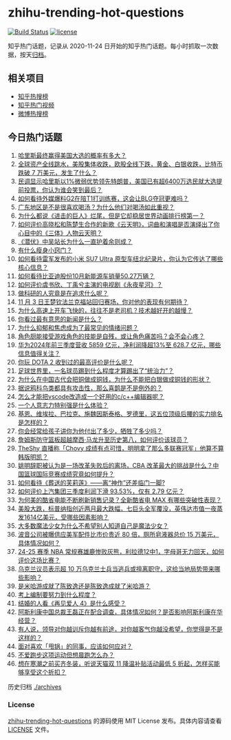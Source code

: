 # zhihu-trending-hot-questions

[![Build Status](https://github.com/justjavac/zhihu-trending-hot-questions/workflows/ci/badge.svg?branch=master)](https://github.com/justjavac/zhihu-trending-hot-questions/actions)
[![license](https://img.shields.io/github/license/justjavac/zhihu-trending-hot-questions)](https://github.com/justjavac/zhihu-trending-hot-questions/blob/master/LICENSE)

知乎热门话题，记录从 2020-11-24
日开始的知乎热门话题。每小时抓取一次数据，按天[归档](./archives)。

## 相关项目

- [知乎热搜榜](https://github.com/justjavac/zhihu-trending-top-search)
- [知乎热门视频](https://github.com/justjavac/zhihu-trending-hot-video)
- [微博热搜榜](https://github.com/justjavac/weibo-trending-hot-search)

## 今日热门话题

<!-- BEGIN -->
<!-- 最后更新时间 Sat Nov 02 2024 06:07:04 GMT+0800 (China Standard Time) -->

1. [哈里斯最终赢得美国大选的概率有多大？](https://www.zhihu.com/question/2720225796)
1. [全球资产全线跳水，美股集体收跌，欧股全线下跌，黄金、白银收跌，比特币跌破 7 万美元，发生了什么？](https://www.zhihu.com/question/2726877505)
1. [民调显示哈里斯以1%微弱优势领先特朗普，美国已有超6400万选民就大选提前投票，你认为谁会笑到最后？](https://www.zhihu.com/question/2776531729)
1. [如何看待外媒爆料G2在陪T1打训练赛，这会让BLG夺冠更难吗？](https://www.zhihu.com/question/2789656774)
1. [广东地区是不是很喜欢喝汤？为什么他们对喝汤如此重视？](https://www.zhihu.com/question/472787626)
1. [为什么都说《进击的巨人》烂尾，但是它却稳居世界动画排行榜第一？](https://www.zhihu.com/question/2339834839)
1. [如何评价高晓松和陈楚生合作的新歌《云天明》，词曲和演唱是否演绎出了你心目中的《三体》人物云天明？](https://www.zhihu.com/question/2671553698)
1. [《潜伏》中吴站长为什么一直护着余则成？](https://www.zhihu.com/question/266560321)
1. [有什么瘦身小窍门？](https://www.zhihu.com/question/318452689)
1. [如何看待雷军发布的小米 SU7 Ultra 原型车纽北纪录片，你认为它传达了哪些核心信息？](https://www.zhihu.com/question/2780044755)
1. [如何看待比亚迪股份10月新能源车销量50.27万辆？](https://www.zhihu.com/question/2817297617)
1. [如何评价虞书欣、丁禹兮主演的电视剧《永夜星河》？](https://www.zhihu.com/question/1964222029)
1. [做科研的人究竟是在追求什么呢？](https://www.zhihu.com/question/667987312)
1. [11 月 3 日王楚钦法兰克福站回归赛场，你对他的表现有何期待？](https://www.zhihu.com/question/2567828490)
1. [为什么高速上开车飞快的，往往不是老司机？技术越好开的越慢？](https://www.zhihu.com/question/664184579)
1. [你看过最有意思的新闻是什么？](https://www.zhihu.com/question/61475030)
1. [为什么抑郁和焦虑成为了最常见的情绪问题？](https://www.zhihu.com/question/1746246182)
1. [角色厨能接受游戏角色的技能是自残，或让角色痛苦吗？会不会心疼？](https://www.zhihu.com/question/649410016)
1. [华为2024年前三季度营收 5859 亿元，净利润降超13%至 628.7 亿元，哪些信息值得关注？](https://www.zhihu.com/question/2767836484)
1. [你玩 DOTA 2 收到过的最高评价是什么呢？](https://www.zhihu.com/question/2525354488)
1. [足球世界里，一名球员踢到什么程度才算踢出了“统治力”？](https://www.zhihu.com/question/2617912754)
1. [为什么在中国古代会把铜做成铜钱，为什么不能把白银做成铜钱的形状？](https://www.zhihu.com/question/1263610485)
1. [据说鸦科鸟类都具有攻击性，那么喜鹊是不是例外的？](https://www.zhihu.com/question/726481276)
1. [怎么才能把vscode改造成一个好用的c/c++编辑器呢？](https://www.zhihu.com/question/427640102)
1. [一个人意志力特别强是什么体验？](https://www.zhihu.com/question/268534331)
1. [基恩、维埃拉、巴拉克、施魏因斯泰格、罗德里，这五位顶级后腰的实力排名是怎样的？](https://www.zhihu.com/question/2688443424)
1. [你会经常给孩子讲你为他付出了多少，牺牲了多少吗？](https://www.zhihu.com/question/680354797)
1. [詹姆斯防守篮板超越摩西·马龙升至历史第八，如何评价该球员？](https://www.zhihu.com/question/2714110718)
1. [TheShy 直播称「Chovy 成绩有点可惜，明明拿了那么多联赛冠军」他算不算韩版明凯？](https://www.zhihu.com/question/2554853670)
1. [姚明辞职被认为是一场改革失败后的离场，CBA 改革最大的挑战是什么？中国篮球国际竞赛成绩究竟如何提升？](https://www.zhihu.com/question/2784721062)
1. [如何看待《葬送的芙莉莲》——离“神作”还差临门一脚?](https://www.zhihu.com/question/648310667)
1. [如何评价上汽集团三季度利润下滑 93.53%，仅有 2.79 亿元？](https://www.zhihu.com/question/2620441845)
1. [为何美的酷省电能不断刷新销售记录？全新酷省电 MAX 有哪些突破性表现？](https://www.zhihu.com/question/1907770489)
1. [美股大跌，标普纳指创近两月最大跌幅，七巨头全军覆没，英伟达市值一夜蒸发1614亿美元，受哪些因素影响？](https://www.zhihu.com/question/2767851544)
1. [大多数魔法少女为什么不希望别人知道自己是魔法少女？](https://www.zhihu.com/question/275596531)
1. [波音公司被曝供应美军配件比市价贵近 80 倍，厕所皂液器总价 15 万美元，具体情况如何？](https://www.zhihu.com/question/2685342397)
1. [24-25 赛季 NBA 常规赛雄鹿惨败灰熊，利拉德12中1，字母哥无力回天，如何评价这场比赛？](https://www.zhihu.com/question/2763296313)
1. [乌克兰议员表示超 10 万乌克兰士兵当逃兵或擅离职守，这给当地局势带来哪些影响？](https://www.zhihu.com/question/2710054966)
1. [是米哈游成就了陈致逸还是陈致逸成就了米哈游？](https://www.zhihu.com/question/621821229)
1. [考上编制要努力到什么程度？](https://www.zhihu.com/question/581126374)
1. [结婚的人看《再见爱人 4》是什么感受？](https://www.zhihu.com/question/2014605421)
1. [阿斯利康中国总裁王磊正在配合调查，具体情况如何？是否影响阿斯利康在华经营？](https://www.zhihu.com/question/2616290240)
1. [有人说，领导对你越训斥你越有前途，对你越客气你越没希望，你觉得是不是这样的？](https://www.zhihu.com/question/435021698)
1. [面对喜欢「甩锅」的同事，应该如何应对？](https://www.zhihu.com/question/2718147382)
1. [不爱跑步这项运动但想晨跑怎么办？](https://www.zhihu.com/question/868301053)
1. [想在寒潮之前买齐冬装，听说天猫双 11 降温补贴活动最低 5 折起，怎样买能够享受这个折扣？](https://www.zhihu.com/question/2778214451)

<!-- END -->

历史归档 [./archives](./archives)

### License

[zhihu-trending-hot-questions](https://github.com/justjavac/zhihu-trending-hot-questions)
的源码使用 MIT License 发布。具体内容请查看 [LICENSE](./LICENSE) 文件。

